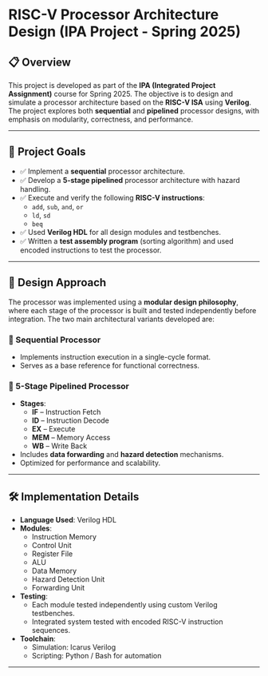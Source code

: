 # RISC-V Processor Architecture Design (IPA Project - Spring 2025)

## 📋 Overview

This project is developed as part of the **IPA (Integrated Project Assignment)** course for Spring 2025. The objective is to design and simulate a processor architecture based on the **RISC-V ISA** using **Verilog**. The project explores both **sequential** and **pipelined** processor designs, with emphasis on modularity, correctness, and performance.

---

## 🎯 Project Goals

- ✅ Implement a **sequential** processor architecture.
- ✅ Develop a **5-stage pipelined** processor architecture with hazard handling.
- ✅ Execute and verify the following **RISC-V instructions**:
  - `add`, `sub`, `and`, `or`
  - `ld`, `sd`
  - `beq`
- ✅ Used **Verilog HDL** for all design modules and testbenches.
- ✅ Written a **test assembly program** (sorting algorithm) and used encoded instructions to test the processor.

---

## 🧠 Design Approach

The processor was implemented using a **modular design philosophy**, where each stage of the processor is built and tested independently before integration. The two main architectural variants developed are:

### 🔹 Sequential Processor
- Implements instruction execution in a single-cycle format.
- Serves as a base reference for functional correctness.

### 🔹 5-Stage Pipelined Processor
- **Stages**:
  - **IF** – Instruction Fetch
  - **ID** – Instruction Decode
  - **EX** – Execute
  - **MEM** – Memory Access
  - **WB** – Write Back
- Includes **data forwarding** and **hazard detection** mechanisms.
- Optimized for performance and scalability.

---

## 🛠️ Implementation Details

- **Language Used**: Verilog HDL
- **Modules**:
  - Instruction Memory
  - Control Unit
  - Register File
  - ALU
  - Data Memory
  - Hazard Detection Unit
  - Forwarding Unit
- **Testing**:
  - Each module tested independently using custom Verilog testbenches.
  - Integrated system tested with encoded RISC-V instruction sequences.
- **Toolchain**:
  - Simulation: Icarus Verilog
  - Scripting: Python / Bash for automation

---



